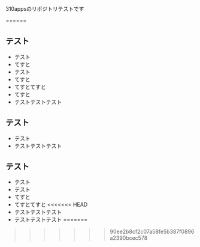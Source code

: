 310appsのリポジトリテストです

======

## テスト
* テスト
* てすと
* テスト
* てすと
* てすとてすと
* てすと
* テストテストテスト

## テスト
* テスト
* テストテストテスト


## テスト
* テスト
* テスト
* てすと
* てすとてすと
<<<<<<< HEAD
* テストテストテスト
* テストテストテスト
=======
>>>>>>> 90ee2b8cf2c07a58fe5b387f0896a2390bcec578
